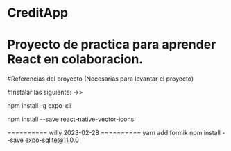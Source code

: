 # CreditApp

# Proyecto de practica para aprender React en colaboracion.

#Referencias del proyecto (Necesarias para levantar el proyecto)

#Instalar las siguiente: ->>

npm install -g expo-cli

npm install --save react-native-vector-icons

==========   willy 2023-02-28    ==========
yarn add formik
npm install --save expo-sqlite@11.0.0
